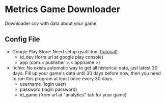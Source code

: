 # Metrics Game Downloader
Downloader csv with data about your game

## Config File
* Google Play Store:
  Need setup gsutil tool ([tutorial](https://cloud.google.com/storage/docs/gsutil_install#creds-gsutil)).
  - id_dev (form url at google play console)
  - app (com.< publisher >.< appname >)
* Itchio:
  No exists automatic way to get all historical data, just latest 30 days. Fill up your game's data until 30 days before now, then you need to run this program at least once every 30 days.
  - username (login user)
  - password (login password)
  - id_game (from url at "analytics" tab for your game)